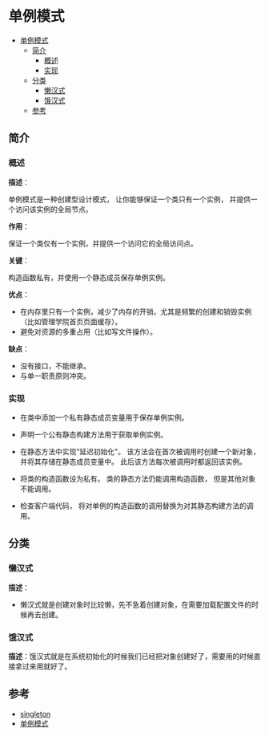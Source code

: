 # 单例模式

- [单例模式](#单例模式)
  - [简介](#简介)
    - [概述](#概述)
    - [实现](#实现)
  - [分类](#分类)
    - [懒汉式](#懒汉式)
    - [饿汉式](#饿汉式)
  - [参考](#参考)

## 简介

### 概述

**描述**：

单例模式是一种创建型设计模式， 让你能够保证一个类只有一个实例， 并提供一个访问该实例的全局节点。

**作用**：

保证一个类仅有一个实例，并提供一个访问它的全局访问点。

**关键**：

构造函数私有，并使用一个静态成员保存单例实例。

**优点**：

- 在内存里只有一个实例，减少了内存的开销，尤其是频繁的创建和销毁实例（比如管理学院首页页面缓存）。
- 避免对资源的多重占用（比如写文件操作）。

**缺点**：

- 没有接口，不能继承。
- 与单一职责原则冲突。

### 实现

- 在类中添加一个私有静态成员变量用于保存单例实例。

- 声明一个公有静态构建方法用于获取单例实例。

- 在静态方法中实现"延迟初始化"。 该方法会在首次被调用时创建一个新对象， 并将其存储在静态成员变量中。 此后该方法每次被调用时都返回该实例。

- 将类的构造函数设为私有。 类的静态方法仍能调用构造函数， 但是其他对象不能调用。

- 检查客户端代码， 将对单例的构造函数的调用替换为对其静态构建方法的调用。

## 分类

### 懒汉式

**描述**：

- 懒汉式就是创建对象时比较懒，先不急着创建对象，在需要加载配置文件的时候再去创建。

### 饿汉式

**描述**：饿汉式就是在系统初始化的时候我们已经把对象创建好了，需要用的时候直接拿过来用就好了。

## 参考

- [singleton](https://refactoringguru.cn/design-patterns/singleton)
- [单例模式](https://www.runoob.com/design-pattern/singleton-pattern.html)
